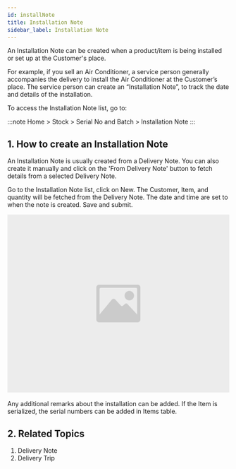 ```yaml
---
id: installNote
title: Installation Note
sidebar_label: Installation Note
---
```


An Installation Note can be created when a product/item is being installed or set up at the Customer's place.

For example, if you sell an Air Conditioner, a service person generally accompanies the delivery to install the Air Conditioner at the Customer’s place. The service person can create an “Installation Note”, to track the date and details of the installation.

To access the Installation Note list, go to:

:::note
Home > Stock > Serial No and Batch > Installation Note
:::

## 1. How to create an Installation Note 
An Installation Note is usually created from a Delivery Note. You can also create it manually and click on the 'From Delivery Note' button to fetch details from a selected Delivery Note.

Go to the Installation Note list, click on New.
The Customer, Item, and quantity will be fetched from the Delivery Note.
The date and time are set to when the note is created.
Save and submit.

![image](images/image.jpg)

Any additional remarks about the installation can be added. If the Item is serialized, the serial numbers can be added in Items table.

## 2. Related Topics 
1. Delivery Note
1. Delivery Trip